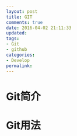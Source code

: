 ```yaml
---
layout: post
title: GIT
comments: true
date: 2016-04-02 21:11:33
updated:
tags:
- Git
- github
categories:
- Develop
permalink:
---
```


# Git简介

# Git用法
